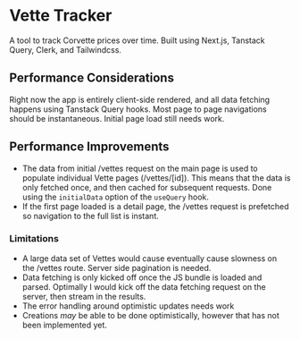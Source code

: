 # Vette Tracker

A tool to track Corvette prices over time. Built using Next.js, Tanstack Query, Clerk, and Tailwindcss.

## Performance Considerations

Right now the app is entirely client-side rendered, and all data fetching happens using Tanstack Query hooks. Most page to page navigations should be instantaneous. Initial page load still needs work.

## Performance Improvements

- The data from initial /vettes request on the main page is used to populate individual Vette pages (/vettes/[id]). This means that the data is only fetched once, and then cached for subsequent requests. Done using the `initialData` option of the `useQuery` hook.
- If the first page loaded is a detail page, the /vettes request is prefetched so navigation to the full list is instant.

### Limitations

- A large data set of Vettes would cause eventually cause slowness on the /vettes route. Server side pagination is needed.
- Data fetching is only kicked off once the JS bundle is loaded and parsed. Optimally I would kick off the data fetching request on the server, then stream in the results.
- The error handling around optimistic updates needs work
- Creations _may_ be able to be done optimistically, however that has not been implemented yet.
